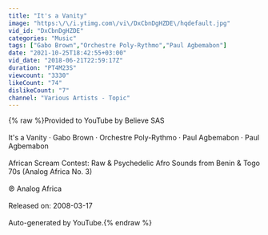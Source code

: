 ```yaml
---
title: "It's a Vanity"
image: "https:\/\/i.ytimg.com\/vi\/DxCbnDgHZDE\/hqdefault.jpg"
vid_id: "DxCbnDgHZDE"
categories: "Music"
tags: ["Gabo Brown","Orchestre Poly-Rythmo","Paul Agbemabon"]
date: "2021-10-25T18:42:55+03:00"
vid_date: "2018-06-21T22:59:17Z"
duration: "PT4M23S"
viewcount: "3330"
likeCount: "74"
dislikeCount: "7"
channel: "Various Artists - Topic"
---
```

{% raw %}Provided to YouTube by Believe SAS<br /><br />It's a Vanity · Gabo Brown · Orchestre Poly-Rythmo · Paul Agbemabon · Paul Agbemabon<br /><br />African Scream Contest: Raw &amp; Psychedelic Afro Sounds from Benin &amp; Togo 70s (Analog Africa No. 3)<br /><br />℗ Analog Africa<br /><br />Released on: 2008-03-17<br /><br />Auto-generated by YouTube.{% endraw %}
